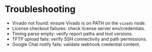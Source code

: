 # Troubleshooting

- Vivado not found: ensure Vivado is on PATH on the `vivado` node.
- License checkout failures: check license server env/credentials.
- Timing parse empty: verify report paths and tool versions.
- TFTP upload fails: verify SSH connectivity and path permissions.
- Google Chat notify fails: validate webhook credential content.

